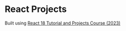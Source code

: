 # React Projects

Built using [React 18 Tutorial and Projects Course (2023)](https://www.udemy.com/course/react-tutorial-and-projects-course/)
